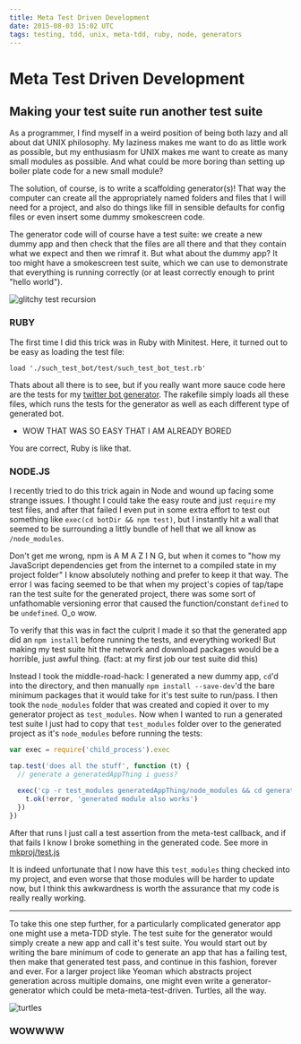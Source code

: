 ```yaml
---
title: Meta Test Driven Development
date: 2015-08-03 15:02 UTC
tags: testing, tdd, unix, meta-tdd, ruby, node, generators
---
```


# Meta Test Driven Development
## Making your test suite run another test suite

As a programmer, I find myself in a weird position of being both lazy and all about dat UNIX philosophy. My laziness makes me want to do as little work as possible, but my enthusiasm for UNIX makes me want to create as many small modules as possible. And what could be more boring than setting up boiler plate code for a new small module?

The solution, of course, is to write a scaffolding generator(s)! That way the computer can create all the appropriately named folders and files that I will need for a project, and also do things like fill in sensible defaults for config files or even insert some dummy smokescreen code. 

The generator code will of course have a test suite: we create a new dummy app and then check that the files are all there and that they contain what we expect and then we rimraf it. But what about the dummy app? It too might have a smokescreen test suite, which we can use to demonstrate that everything is running correctly (or at least correctly enough to print "hello world"). 

![glitchy test recursion](testrecurse.png)

### RUBY

The first time I did this trick was in Ruby with Minitest. Here, it turned out to be easy as loading the test file:

`load './such_test_bot/test/such_test_bot_test.rb'`

Thats about all there is to see, but if you really want more sauce code here are the tests for my [twitter bot generator](https://github.com/coleww/twitter_bot_generator/tree/master/test). The rakefile simply loads all these files, which runs the tests for the generator as well as each different type of generated bot. 

- WOW THAT WAS SO EASY THAT I AM ALREADY BORED

You are correct, Ruby is like that. 

### NODE.JS

I recently tried to do this trick again in Node and wound up facing some strange issues. I thought I could take the easy route and just `require` my test files, and after that failed I even put in some extra effort to test out something like `exec(cd botDir && npm test)`, but I instantly hit a wall that seemed to be surrounding a littly bundle of hell that we all know as `/node_modules`. 

Don't get me wrong, npm is A M A Z I N G, but when it comes to "how my JavaScript dependencies get from the internet to a compiled state in my project folder" I know absolutely nothing and prefer to keep it that way. The error I was facing seemed to be that when my project's copies of tap/tape ran the test suite for the generated project, there was some sort of unfathomable versioning error that caused the function/constant `defined` to be `undefined`. O_o wow.

To verify that this was in fact the culprit I made it so that the generated app did an `npm install` before running the tests, and everything worked! But making my test suite hit the network and download packages would be a horrible, just awful thing. (fact: at my first job our test suite did this)

Instead I took the middle-road-hack: I generated a new dummy app, `cd`'d into the directory, and then manually `npm install --save-dev`'d the bare minimum packages that it would take for it's test suite to run/pass. I then took the `node_modules` folder that was created and copied it over to my generator project as `test_modules`. Now when I wanted to run a generated test suite I just had to copy that `test_modules` folder over to the generated project as it's `node_modules` before running the tests:

```javascript
var exec = require('child_process').exec

tap.test('does all the stuff', function (t) {
  // generate a generatedAppThing i guess?
  
  exec('cp -r test_modules generatedAppThing/node_modules && cd generatedAppThing && node test.js', function (error, stdout, stderr) {
    t.ok(!error, 'generated module also works')
  })
})
```

After that runs I just call a test assertion from the meta-test callback, and if that fails I know I broke something in the generated code. See more in [mkproj/test.js](https://github.com/coleww/mkproj/blob/master/test.js) 

It is indeed unfortunate that I now have this `test_modules` thing checked into my project, and even worse that those modules will be harder to update now, but I think this awkwardness is worth the assurance that my code is really really working.

--------------------------------------------

To take this one step further, for a particularly complicated generator app one might use a meta-TDD style. The test suite for the generator would simply create a new app and call it's test suite. You would start out by writing the bare minimum of code to generate an app that has a failing test, then make that generated test pass, and continue in this fashion, forever and ever. For a larger project like Yeoman which abstracts project generation across multiple domains, one might even write a generator-generator which could be meta-meta-test-driven. Turtles, all the way.

![turtles](turts.jpg)

### WOWWWW